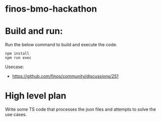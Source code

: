 # finos-bmo-hackathon

Build and run:
==============

Run the below command to build and execute the code.

```
npm install
npm run exec
```

Usecase:
 - https://github.com/finos/community/discussions/251

High level plan
===============

Write some TS code that processes the json files and attempts to solve the use cases.